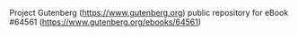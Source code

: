 Project Gutenberg (https://www.gutenberg.org) public repository for
eBook #64561 (https://www.gutenberg.org/ebooks/64561)

